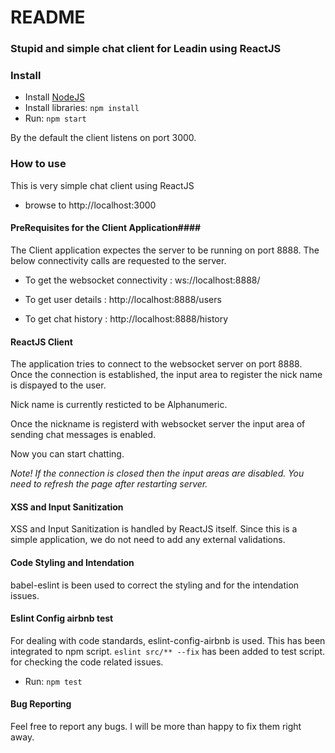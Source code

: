 # README #


### Stupid and simple chat client for Leadin using ReactJS ###

### Install ###

* Install [NodeJS](https://nodejs.org)
* Install libraries: `npm install`
* Run: `npm start`

By the default the client listens on port 3000.

### How to use ###

This is very simple chat client using ReactJS

* browse to http://localhost:3000

#### PreRequisites for the  Client Application####

The Client application expectes the server to be running on port 8888.
The below connectivity calls are requested to the server.

* To get the websocket connectivity : ws://localhost:8888/

* To get user details : http://localhost:8888/users

* To get chat history : http://localhost:8888/history

#### ReactJS Client ####

The application tries to connect to the websocket server on port 8888.
Once the connection is established, the input area to register the nick name is dispayed to the user.

Nick name is currently resticted to be Alphanumeric.

Once the nickname is registerd with websocket server the input area of sending chat messages is enabled.

Now you can start chatting.

*Note! If the connection is closed then the input areas are disabled. You need to refresh the page after restarting server.*

#### XSS and Input Sanitization ####

XSS and Input Sanitization is handled by ReactJS itself. Since this is a simple application, we do not need to add any external validations.

#### Code Styling and Intendation ####

babel-eslint is been used to correct the styling and for the intendation issues.

#### Eslint Config airbnb test ####

For dealing with code standards, eslint-config-airbnb is used. This has been integrated to npm script.
`eslint src/** --fix` has been added to test script.
for checking the code related issues.

* Run: `npm test`

#### Bug Reporting ####

Feel free to report any bugs. I will be more than happy to fix them right away.
